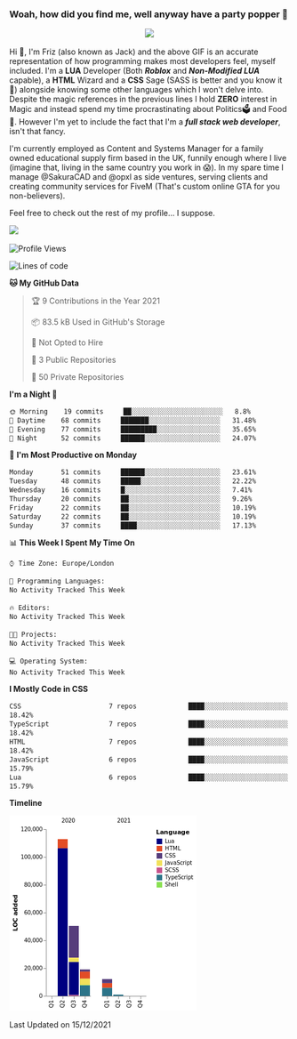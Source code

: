 ### Woah, how did you find me, well anyway have a party popper 🎉

<p align="center">
  <img  src="https://66.media.tumblr.com/d2766024a15e8c140bf20f314664eed2/d1615166bf58615c-d8/s400x600/aabc473a64edc43599d5345fd1e9e792d66ecc48.gifv">
</p>

Hi :wave:, I'm Friz (also known as Jack) and the above GIF is an accurate representation of how programming makes most developers feel, myself included. I'm a **LUA** Developer (Both ***Roblox*** and ***Non-Modified LUA*** capable), a **HTML** Wizard and a **CSS** Sage (SASS is better and you know it :pray:) alongside knowing some other languages which I won't delve into. Despite the magic references in the previous lines I hold **ZERO** interest in Magic and instead spend my time procrastinating about Politics🗳️ and Food🍔. However I'm yet to include the fact that I'm a ***full stack web developer***, isn't that fancy.

I'm currently employed as Content and Systems Manager for a family owned educational supply firm based in the UK, funnily enough where I live (imagine that, living in the same country you work in 😱). In my spare time I manage @SakuraCAD and @opxl as side ventures, serving clients and creating community services for FiveM (That's custom online GTA for you non-believers).

Feel free to check out the rest of my profile... I suppose.

<a href="https://github.com/anuraghazra/github-readme-stats">
  <img  src="https://github-readme-stats.vercel.app/api?username=JackOPXL&count_private=true&show_icons=true&theme=tokyonight" />
</a>



<!--START_SECTION:waka-->
![Profile Views](http://img.shields.io/badge/Profile%20Views-0-blue)

![Lines of code](https://img.shields.io/badge/From%20Hello%20World%20I%27ve%20Written-197%20Thousand%20lines%20of%20code-blue)

**🐱 My GitHub Data** 

> 🏆 9 Contributions in the Year 2021
 > 
> 📦 83.5 kB Used in GitHub's Storage 
 > 
> 🚫 Not Opted to Hire
 > 
> 📜 3 Public Repositories 
 > 
> 🔑 50 Private Repositories  
 > 
**I'm a Night 🦉** 

```text
🌞 Morning    19 commits     ██░░░░░░░░░░░░░░░░░░░░░░░   8.8% 
🌆 Daytime    68 commits     ███████░░░░░░░░░░░░░░░░░░   31.48% 
🌃 Evening    77 commits     █████████░░░░░░░░░░░░░░░░   35.65% 
🌙 Night      52 commits     ██████░░░░░░░░░░░░░░░░░░░   24.07%

```
📅 **I'm Most Productive on Monday** 

```text
Monday       51 commits     ██████░░░░░░░░░░░░░░░░░░░   23.61% 
Tuesday      48 commits     █████░░░░░░░░░░░░░░░░░░░░   22.22% 
Wednesday    16 commits     █░░░░░░░░░░░░░░░░░░░░░░░░   7.41% 
Thursday     20 commits     ██░░░░░░░░░░░░░░░░░░░░░░░   9.26% 
Friday       22 commits     ██░░░░░░░░░░░░░░░░░░░░░░░   10.19% 
Saturday     22 commits     ██░░░░░░░░░░░░░░░░░░░░░░░   10.19% 
Sunday       37 commits     ████░░░░░░░░░░░░░░░░░░░░░   17.13%

```


📊 **This Week I Spent My Time On** 

```text
⌚︎ Time Zone: Europe/London

💬 Programming Languages: 
No Activity Tracked This Week

🔥 Editors: 
No Activity Tracked This Week

🐱‍💻 Projects: 
No Activity Tracked This Week

💻 Operating System: 
No Activity Tracked This Week

```

**I Mostly Code in CSS** 

```text
CSS                      7 repos             ████░░░░░░░░░░░░░░░░░░░░░   18.42% 
TypeScript               7 repos             ████░░░░░░░░░░░░░░░░░░░░░   18.42% 
HTML                     7 repos             ████░░░░░░░░░░░░░░░░░░░░░   18.42% 
JavaScript               6 repos             ████░░░░░░░░░░░░░░░░░░░░░   15.79% 
Lua                      6 repos             ████░░░░░░░░░░░░░░░░░░░░░   15.79%

```


**Timeline**

![Chart not found](https://raw.githubusercontent.com/JackOPXL/JackOPXL/master/charts/bar_graph.png) 


 Last Updated on 15/12/2021
<!--END_SECTION:waka-->


